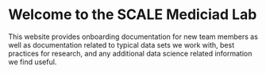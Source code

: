 # Welcome to the SCALE Mediciad Lab

This website provides onboarding documentation for new team members as well as documentation related to typical data sets we work with, best practices for research, and any additional data science related information we find useful. 

